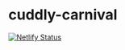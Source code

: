 # cuddly-carnival
[![Netlify Status](https://api.netlify.com/api/v1/badges/b2441af9-7a3b-4d4f-92f9-52241b575d79/deploy-status)](https://app.netlify.com/sites/agitated-brahmagupta-b311bf/deploys)
